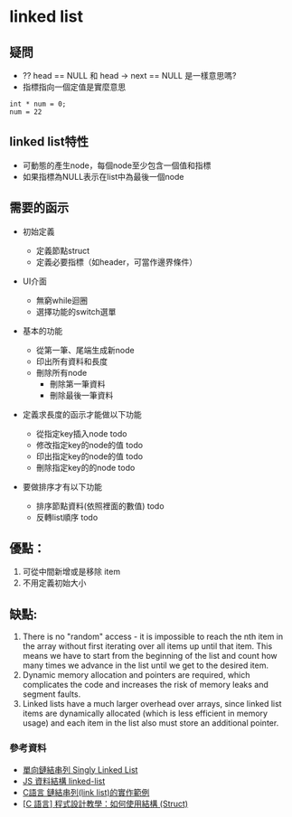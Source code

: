 # linked list

## 疑問
* ?? head == NULL 和 head -> next == NULL 是一樣意思嗎?
* 指標指向一個定值是實麼意思
```
int * num = 0;
num = 22
```

## linked list特性
* 可動態的產生node，每個node至少包含一個值和指標
* 如果指標為NULL表示在list中為最後一個node


## 需要的函示

* 初始定義
    * 定義節點struct
    * 定義必要指標（如header，可當作邊界條件）
* UI介面
    * 無窮while迴圈
    * 選擇功能的switch選單

* 基本的功能
    * 從第一筆、尾端生成新node
    * 印出所有資料和長度
    * 刪除所有node
		* 刪除第一筆資料
		* 刪除最後一筆資料

* 定義求長度的函示才能做以下功能
   * 從指定key插入node todo
   * 修改指定key的node的值 todo
   * 印出指定key的node的值 todo
   * 刪除指定key的的node todo

* 要做排序才有以下功能
    * 排序節點資料(依照裡面的數值) todo
    * 反轉list順序 todo



## 優點：
1. 可從中間新增或是移除 item
2. 不用定義初始大小

## 缺點:
1. There is no "random" access - it is impossible to reach the nth item in the array without first iterating over all items up until that item. This means we have to start from the beginning of the list and count how many times we advance in the list until we get to the desired item.
2. Dynamic memory allocation and pointers are required, which complicates the code and increases the risk of memory leaks and segment faults.
3. Linked lists have a much larger overhead over arrays, since linked list items are dynamically allocated (which is less efficient in memory usage) and each item in the list also must store an additional pointer.


### 參考資料
* [單向鏈結串列 Singly Linked List](https://hackersir.gitbooks.io/c/content/Ch11/02_Singly_Linked_List_forC.html)
* [JS 資料結構 linked-list](https://medium.com/@nicehorse06/javascript-algorithms-linked-list-b0f80e49a5c6)
* [C語言 鏈結串列(link list)的實作範例](https://lakesd6531.pixnet.net/blog/post/329288496-c%E8%AA%9E%E8%A8%80-%E9%8F%88%E7%B5%90%E4%B8%B2%E5%88%97(link-list)%E7%9A%84%E5%AF%A6%E4%BD%9C%E7%AF%84%E4%BE%8B)
* [[C 語言] 程式設計教學：如何使用結構 (Struct)]()